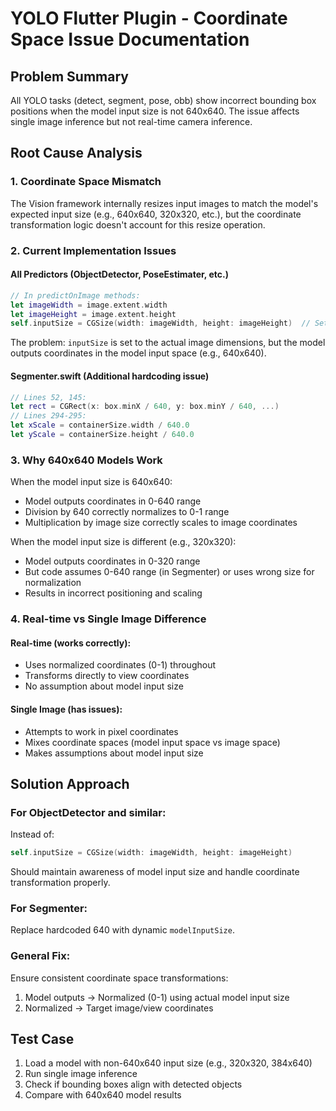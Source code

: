 # YOLO Flutter Plugin - Coordinate Space Issue Documentation

## Problem Summary

All YOLO tasks (detect, segment, pose, obb) show incorrect bounding box positions when the model input size is not 640x640. The issue affects single image inference but not real-time camera inference.

## Root Cause Analysis

### 1. Coordinate Space Mismatch

The Vision framework internally resizes input images to match the model's expected input size (e.g., 640x640, 320x320, etc.), but the coordinate transformation logic doesn't account for this resize operation.

### 2. Current Implementation Issues

#### All Predictors (ObjectDetector, PoseEstimater, etc.)

```swift
// In predictOnImage methods:
let imageWidth = image.extent.width
let imageHeight = image.extent.height
self.inputSize = CGSize(width: imageWidth, height: imageHeight)  // Sets to actual image size
```

The problem: `inputSize` is set to the actual image dimensions, but the model outputs coordinates in the model input space (e.g., 640x640).

#### Segmenter.swift (Additional hardcoding issue)

```swift
// Lines 52, 145:
let rect = CGRect(x: box.minX / 640, y: box.minY / 640, ...)
// Lines 294-295:
let xScale = containerSize.width / 640.0
let yScale = containerSize.height / 640.0
```

### 3. Why 640x640 Models Work

When the model input size is 640x640:

- Model outputs coordinates in 0-640 range
- Division by 640 correctly normalizes to 0-1 range
- Multiplication by image size correctly scales to image coordinates

When the model input size is different (e.g., 320x320):

- Model outputs coordinates in 0-320 range
- But code assumes 0-640 range (in Segmenter) or uses wrong size for normalization
- Results in incorrect positioning and scaling

### 4. Real-time vs Single Image Difference

#### Real-time (works correctly):

- Uses normalized coordinates (0-1) throughout
- Transforms directly to view coordinates
- No assumption about model input size

#### Single Image (has issues):

- Attempts to work in pixel coordinates
- Mixes coordinate spaces (model input space vs image space)
- Makes assumptions about model input size

## Solution Approach

### For ObjectDetector and similar:

Instead of:

```swift
self.inputSize = CGSize(width: imageWidth, height: imageHeight)
```

Should maintain awareness of model input size and handle coordinate transformation properly.

### For Segmenter:

Replace hardcoded 640 with dynamic `modelInputSize`.

### General Fix:

Ensure consistent coordinate space transformations:

1. Model outputs → Normalized (0-1) using actual model input size
2. Normalized → Target image/view coordinates

## Test Case

1. Load a model with non-640x640 input size (e.g., 320x320, 384x640)
2. Run single image inference
3. Check if bounding boxes align with detected objects
4. Compare with 640x640 model results
